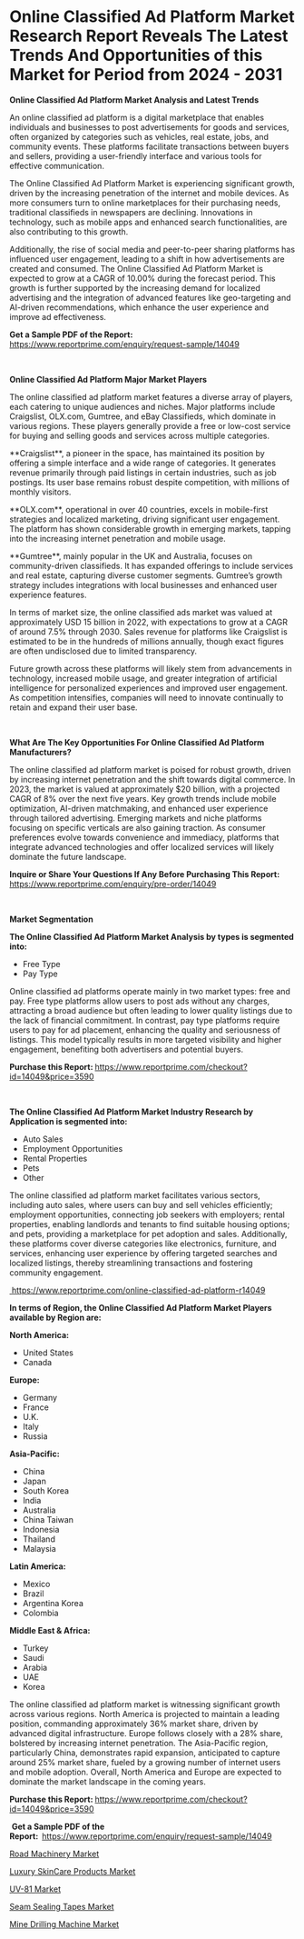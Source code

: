 <p><h1>Online Classified Ad Platform Market Research Report Reveals The Latest Trends And Opportunities of this Market for Period from 2024 - 2031</h1></p><p><strong>Online Classified Ad Platform Market Analysis and Latest Trends</strong></p>
<p><p>An online classified ad platform is a digital marketplace that enables individuals and businesses to post advertisements for goods and services, often organized by categories such as vehicles, real estate, jobs, and community events. These platforms facilitate transactions between buyers and sellers, providing a user-friendly interface and various tools for effective communication.</p><p>The Online Classified Ad Platform Market is experiencing significant growth, driven by the increasing penetration of the internet and mobile devices. As more consumers turn to online marketplaces for their purchasing needs, traditional classifieds in newspapers are declining. Innovations in technology, such as mobile apps and enhanced search functionalities, are also contributing to this growth.</p><p>Additionally, the rise of social media and peer-to-peer sharing platforms has influenced user engagement, leading to a shift in how advertisements are created and consumed. The Online Classified Ad Platform Market is expected to grow at a CAGR of 10.00% during the forecast period. This growth is further supported by the increasing demand for localized advertising and the integration of advanced features like geo-targeting and AI-driven recommendations, which enhance the user experience and improve ad effectiveness.</p></p>
<p><strong>Get a Sample PDF of the Report:&nbsp;</strong> <a href="https://www.reportprime.com/enquiry/request-sample/14049">https://www.reportprime.com/enquiry/request-sample/14049</a></p>
<p>&nbsp;</p>
<p><strong>Online Classified Ad Platform Major Market Players</strong></p>
<p><p>The online classified ad platform market features a diverse array of players, each catering to unique audiences and niches. Major platforms include Craigslist, OLX.com, Gumtree, and eBay Classifieds, which dominate in various regions. These players generally provide a free or low-cost service for buying and selling goods and services across multiple categories.</p><p>**Craigslist**, a pioneer in the space, has maintained its position by offering a simple interface and a wide range of categories. It generates revenue primarily through paid listings in certain industries, such as job postings. Its user base remains robust despite competition, with millions of monthly visitors.</p><p>**OLX.com**, operational in over 40 countries, excels in mobile-first strategies and localized marketing, driving significant user engagement. The platform has shown considerable growth in emerging markets, tapping into the increasing internet penetration and mobile usage.</p><p>**Gumtree**, mainly popular in the UK and Australia, focuses on community-driven classifieds. It has expanded offerings to include services and real estate, capturing diverse customer segments. Gumtree’s growth strategy includes integrations with local businesses and enhanced user experience features.</p><p>In terms of market size, the online classified ads market was valued at approximately USD 15 billion in 2022, with expectations to grow at a CAGR of around 7.5% through 2030. Sales revenue for platforms like Craigslist is estimated to be in the hundreds of millions annually, though exact figures are often undisclosed due to limited transparency.</p><p>Future growth across these platforms will likely stem from advancements in technology, increased mobile usage, and greater integration of artificial intelligence for personalized experiences and improved user engagement. As competition intensifies, companies will need to innovate continually to retain and expand their user base.</p></p>
<p>&nbsp;</p>
<p><strong>What Are The Key Opportunities For Online Classified Ad Platform Manufacturers?</strong></p>
<p><p>The online classified ad platform market is poised for robust growth, driven by increasing internet penetration and the shift towards digital commerce. In 2023, the market is valued at approximately $20 billion, with a projected CAGR of 8% over the next five years. Key growth trends include mobile optimization, AI-driven matchmaking, and enhanced user experience through tailored advertising. Emerging markets and niche platforms focusing on specific verticals are also gaining traction. As consumer preferences evolve towards convenience and immediacy, platforms that integrate advanced technologies and offer localized services will likely dominate the future landscape.</p></p>
<p><strong>Inquire or Share Your Questions If Any Before Purchasing This Report:</strong> <a href="https://www.reportprime.com/enquiry/pre-order/14049">https://www.reportprime.com/enquiry/pre-order/14049</a></p>
<p>&nbsp;</p>
<p><strong>Market Segmentation</strong></p>
<p><strong>The Online Classified Ad Platform Market Analysis by types is segmented into:</strong></p>
<p><ul><li>Free Type</li><li>Pay Type</li></ul></p>
<p><p>Online classified ad platforms operate mainly in two market types: free and pay. Free type platforms allow users to post ads without any charges, attracting a broad audience but often leading to lower quality listings due to the lack of financial commitment. In contrast, pay type platforms require users to pay for ad placement, enhancing the quality and seriousness of listings. This model typically results in more targeted visibility and higher engagement, benefiting both advertisers and potential buyers.</p></p>
<p><strong>Purchase this Report:&nbsp;</strong><a href="https://www.reportprime.com/checkout?id=14049&price=3590">https://www.reportprime.com/checkout?id=14049&price=3590</a></p>
<p>&nbsp;</p>
<p><strong>The Online Classified Ad Platform Market Industry Research by Application is segmented into:</strong></p>
<p><ul><li>Auto Sales</li><li>Employment Opportunities</li><li>Rental Properties</li><li>Pets</li><li>Other</li></ul></p>
<p><p>The online classified ad platform market facilitates various sectors, including auto sales, where users can buy and sell vehicles efficiently; employment opportunities, connecting job seekers with employers; rental properties, enabling landlords and tenants to find suitable housing options; and pets, providing a marketplace for pet adoption and sales. Additionally, these platforms cover diverse categories like electronics, furniture, and services, enhancing user experience by offering targeted searches and localized listings, thereby streamlining transactions and fostering community engagement.</p></p>
<p><a href="https://www.reportprime.com/online-classified-ad-platform-r14049">&nbsp;https://www.reportprime.com/online-classified-ad-platform-r14049</a></p>
<p><strong>In terms of Region, the Online Classified Ad Platform Market Players available by Region are:</strong></p>
<p>
    <p> <strong> North America: </strong>
        <ul>
            <li>United States</li>
            <li>Canada</li>
        </ul>
        </p> 
    <p> <strong> Europe: </strong>
        <ul>
            <li>Germany</li>
            <li>France</li>
            <li>U.K.</li>
            <li>Italy</li>
            <li>Russia</li>
        </ul>
        </p> 
    <p> <strong> Asia-Pacific: </strong>
        <ul>
            <li>China</li>
            <li>Japan</li>
            <li>South Korea</li>
            <li>India</li>
            <li>Australia</li>
            <li>China Taiwan</li>
            <li>Indonesia</li>
            <li>Thailand</li>
            <li>Malaysia</li>
        </ul>
        </p> 
    <p> <strong> Latin America: </strong>
        <ul>
            <li>Mexico</li>
            <li>Brazil</li>
            <li>Argentina Korea</li>
            <li>Colombia</li>
        </ul>
        </p> 
    <p> <strong> Middle East & Africa: </strong>
        <ul>
            <li>Turkey</li>
            <li>Saudi</li>
            <li>Arabia</li>
            <li>UAE</li>
            <li>Korea</li>
        </ul>
    </p>
    </p>
<p><p>The online classified ad platform market is witnessing significant growth across various regions. North America is projected to maintain a leading position, commanding approximately 36% market share, driven by advanced digital infrastructure. Europe follows closely with a 28% share, bolstered by increasing internet penetration. The Asia-Pacific region, particularly China, demonstrates rapid expansion, anticipated to capture around 25% market share, fueled by a growing number of internet users and mobile adoption. Overall, North America and Europe are expected to dominate the market landscape in the coming years.</p></p>
<p><strong>Purchase this Report: </strong><a href="https://www.reportprime.com/checkout?id=14049&price=3590">https://www.reportprime.com/checkout?id=14049&price=3590</a></p>
<p>&nbsp;<strong>Get a Sample PDF of the Report:&nbsp;&nbsp;</strong><a href="https://www.reportprime.com/enquiry/request-sample/14049">https://www.reportprime.com/enquiry/request-sample/14049</a></p>
<p><strong></strong></p>
<p><p><a href="https://issuu.com/reportprime-2/docs/road-machinery-market-size-2030.ppt_758abafa078007">Road Machinery Market</a></p><p><a href="https://www.linkedin.com/pulse/global-luxury-skincare-products-market-trends-innovations-forward-looking-wkdqf?trackingId=YJgK0dL8RAiGPt1IvbAd9w%3D%3D">Luxury SkinCare Products Market</a></p><p><a href="https://medium.com/@julia.vaughan5768/uv-81-market-trends-and-market-growth-outlook-2024-2031-7279168d5a64">UV-81 Market</a></p><p><a href="https://www.linkedin.com/pulse/seam-sealing-tapes-market-global-regional-analysis-focus-zqsze?trackingId=tLCY5VtFQj6idRFafZTbVg%3D%3D">Seam Sealing Tapes Market</a></p><p><a href="https://issuu.com/reportprime-2/docs/mine-drilling-machine-market-size-2_ece3a2be4eb749">Mine Drilling Machine Market</a></p></p>